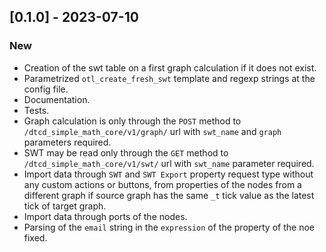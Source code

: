 ## [0.1.0] - 2023-07-10

### New
- Creation of the swt table on a first graph calculation if it does not exist.
- Parametrized `otl_create_fresh_swt` template and regexp strings at the config file.
- Documentation.
- Tests.
- Graph calculation is only through the `POST` method to `/dtcd_simple_math_core/v1/graph/` url with `swt_name` and `graph` parameters required.
- SWT may be read only through the `GET` method to `/dtcd_simple_math_core/v1/swt/` url with `swt_name` parameter required.
- Import data through `SWT` and `SWT Export` property request type without any custom actions or buttons, from properties of the nodes from a different graph if source graph has the same `_t` tick value as the latest tick of target graph.
- Import data through ports of the nodes.
- Parsing of the `email` string in the `expression` of the property of the noe fixed.